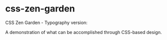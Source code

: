 # css-zen-garden
CSS Zen Garden - Typography version:

A demonstration of what can be accomplished through CSS-based design. 
